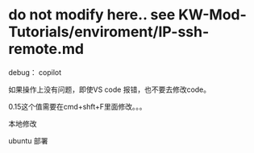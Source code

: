 # do not modify here.. see KW-Mod-Tutorials/enviroment/IP-ssh-remote.md

debug：
copilot

如果操作上没有问题，即使VS code 报错，也不要去修改code。

0.15这个值需要在cmd+shft+F里面修改。。。

本地修改 

ubuntu 部署